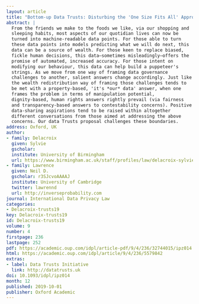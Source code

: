 ```yaml
---
layout: article
title: "Bottom-up Data Trusts: Disturbing the 'One Size Fits All' Approach to Data Governance"
abstract: |
  From the friends we make to the foods we like, via our shopping and
  sleeping habits, most aspects of our quotidian lives can now be
  turned into machine-readable data points. For those able to turn
  these data points into models predicting what we will do next, this
  data can be a source of wealth. For those keen to replace biased,
  fickle human decisions, this data—sometimes misleadingly—offers the
  promise of automated, increased accuracy. For those intent on
  modifying our behaviour, this data can help build a puppeteer's
  strings. As we move from one way of framing data governance
  challenges to another, salient answers change accordingly. Just like
  the wealth redistribution way of framing those challenges tends to
  be met with a property-based, 'it's *our* data' answer, when one
  frames the problem in terms of manipulation potential,
  dignity-based, human rights answers rightly prevail (via fairness
  and transparency-based answers to contestability concerns). Positive
  data-sharing aspirations tend to be raised within altogether
  different conversations from those aimed at addressing the above
  concerns. Our data Trusts proposal challenges these boundaries.
address: Oxford, UK
author:
- family: Delacroix
  given: Sylvie
  gscholar: 
  institute: University of Birmingham
  url: https://www.birmingham.ac.uk/staff/profiles/law/delacroix-sylvie.aspx
- family: Lawrence
  given: Neil D.
  gscholar: r3SJcvoAAAAJ
  institute: University of Cambridge
  twitter: lawrennd
  url: http://inverseprobability.com
journal: International Data Privacy Law
categories:
- Delacroix-trusts19
key: Delacroix-trusts19
id: Delacroix-trusts19
volume: 9
number: 4
firstpage: 236
lastpage: 252
pdf: https://academic.oup.com/idpl/article-pdf/9/4/236/32744015/ipz014.pdf
html: https://academic.oup.com/idpl/article/9/4/236/5579842
extras:
- label: Data Trusts Initiative
  link: http://datatrusts.uk
doi: 10.1093/idpl/ipz014
month: 12
published: 2019-10-01
publisher: Oxford Academic
---
```

